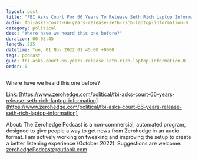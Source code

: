 ```yaml
---
layout: post
title: "FBI Asks Court For 66 Years To Release Seth Rich Laptop Information"
audio: fbi-asks-court-66-years-release-seth-rich-laptop-information-0
category: political
desc: "Where have we heard this one before?"
duration: 00:03:45
length: 225
datetime: Tue, 01 Nov 2022 01:45:00 +0000
tags: podcast
guid: fbi-asks-court-66-years-release-seth-rich-laptop-information-0
order: 0
---
```

Where have we heard this one before?

Link: [https://www.zerohedge.com/political/fbi-asks-court-66-years-release-seth-rich-laptop-information](https://www.zerohedge.com/political/fbi-asks-court-66-years-release-seth-rich-laptop-information)

About: The Zerohedge Podcast is a non-commercial, automated program, designed to give people a way to get news from Zerohedge in an audio format.  I am actively working on tweaking and improving the setup to create a better listening experience (October 2022).  Suggestions are welcome: [zerohedgePodcast@outlook.com](mailto:zerohedgePodcast@outlook.com)